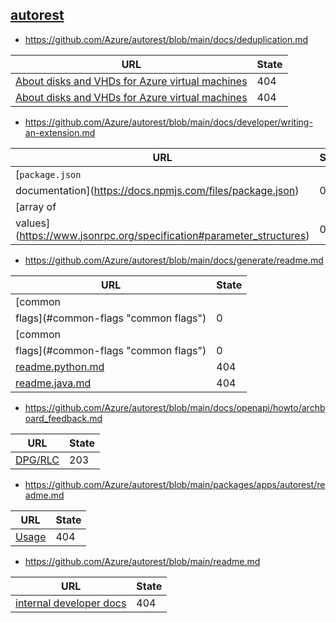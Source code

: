 
## [autorest](https://github.com/Azure/autorest)
* https://github.com/Azure/autorest/blob/main/docs/deduplication.md

| URL | State |
| --- | --- |
| [About disks and VHDs for Azure virtual machines](https://docs.microsoft.com/azure/virtual-machines/virtual-machines-windows-about-disks-vhds?toc=%2fazure%2fvirtual-machines%2fwindows%2ftoc.json) | 404 |
| [About disks and VHDs for Azure virtual machines](https://docs.microsoft.com/azure/virtual-machines/virtual-machines-windows-about-disks-vhds?toc=%2fazure%2fvirtual-machines%2fwindows%2ftoc.json) | 404 |

* https://github.com/Azure/autorest/blob/main/docs/developer/writing-an-extension.md

| URL | State |
| --- | --- |
| [`package.json`
documentation](https://docs.npmjs.com/files/package.json) | 0 |
| [array of
values](https://www.jsonrpc.org/specification#parameter_structures) | 0 |

* https://github.com/Azure/autorest/blob/main/docs/generate/readme.md

| URL | State |
| --- | --- |
| [common
flags](#common-flags "common flags") | 0 |
| [common
flags](#common-flags "common flags") | 0 |
| [readme.python.md](./readme.python.md) | 404 |
| [readme.java.md](./readme.java.md) | 404 |

* https://github.com/Azure/autorest/blob/main/docs/openapi/howto/archboard_feedback.md

| URL | State |
| --- | --- |
| [DPG/RLC](https://aka.ms/azsdk/dpcodegen) | 203 |

* https://github.com/Azure/autorest/blob/main/packages/apps/autorest/readme.md

| URL | State |
| --- | --- |
| [Usage](docs) | 404 |

* https://github.com/Azure/autorest/blob/main/readme.md

| URL | State |
| --- | --- |
| [internal developer docs](./docs/internal/readme.md) | 404 |
